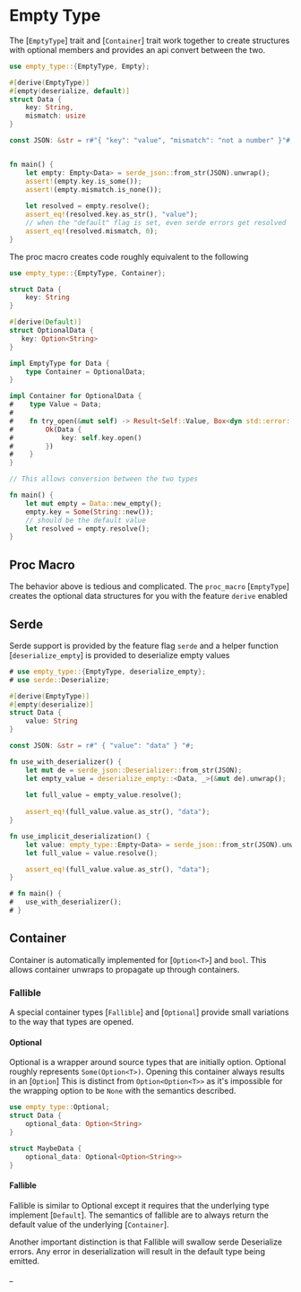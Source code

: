# Empty Type 

The [`EmptyType`] trait and [`Container`] trait work together
to create structures with optional members and provides an api 
convert between the two.

```rust
use empty_type::{EmptyType, Empty};

#[derive(EmptyType)]
#[empty(deserialize, default)]
struct Data {
    key: String,
    mismatch: usize
}

const JSON: &str = r#"{ "key": "value", "mismatch": "not a number" }"#; 


fn main() {
    let empty: Empty<Data> = serde_json::from_str(JSON).unwrap();
    assert!(empty.key.is_some());
    assert!(empty.mismatch.is_none());
    
    let resolved = empty.resolve();
    assert_eq!(resolved.key.as_str(), "value");
    // when the "default" flag is set, even serde errors get resolved
    assert_eq!(resolved.mismatch, 0);
}
```

The proc macro creates code roughly equivalent to the following
```rust
use empty_type::{EmptyType, Container};

struct Data {
    key: String
}

#[derive(Default)]
struct OptionalData {
   key: Option<String>
}

impl EmptyType for Data {
    type Container = OptionalData;
}

impl Container for OptionalData {
#    type Value = Data;
#    
#    fn try_open(&mut self) -> Result<Self::Value, Box<dyn std::error::Error>> {
#        Ok(Data {
#            key: self.key.open()
#        })
#    }
}

// This allows conversion between the two types 

fn main() {
    let mut empty = Data::new_empty();
    empty.key = Some(String::new());
    // should be the default value
    let resolved = empty.resolve();
}
```

## Proc Macro 
The behavior above is tedious and complicated. The `proc_macro` [`EmptyType`] creates 
the optional data structures for you with the feature `derive` enabled


## Serde 
Serde support is provided by the feature flag `serde` and a helper function [`deserialize_empty`]
is provided to deserialize empty values 

```rust
# use empty_type::{EmptyType, deserialize_empty};
# use serde::Deserialize;

#[derive(EmptyType)]
#[empty(deserialize)]
struct Data {
    value: String
}

const JSON: &str = r#" { "value": "data" } "#;

fn use_with_deserializer() {
    let mut de = serde_json::Deserializer::from_str(JSON);
    let empty_value = deserialize_empty::<Data, _>(&mut de).unwrap();
    
    let full_value = empty_value.resolve();
    
    assert_eq!(full_value.value.as_str(), "data");
}

fn use_implicit_deserialization() {
    let value: empty_type::Empty<Data> = serde_json::from_str(JSON).unwrap();
    let full_value = value.resolve();

    assert_eq!(full_value.value.as_str(), "data");
}

# fn main() {
#   use_with_deserializer();
# }
```


## Container 

Container is automatically implemented for [`Option<T>`] and `bool`. This allows 
container unwraps to propagate up through containers.

### Fallible
A special container types [`Fallible`] and [`Optional`] provide small variations to 
the way that types are opened. 

#### Optional 
Optional is a wrapper around source types that are initially option. Optional 
roughly represents `Some(Option<T>)`. Opening this container always results in an [`Option`]
This is distinct from `Option<Option<T>>` as it's impossible for the wrapping option
to be `None` with the semantics described.

```rust
use empty_type::Optional;
struct Data {
    optional_data: Option<String>
}

struct MaybeData {
    optional_data: Optional<Option<String>>
}
```

#### Fallible 
Fallible is similar to Optional except it requires that the underlying type implement [`Default`]. 
The semantics of fallible are to always return the default value of the underlying [`Container`].

Another important distinction is that Fallible will swallow serde Deserialize errors. Any
error in deserialization will result in the default type being emitted.

_